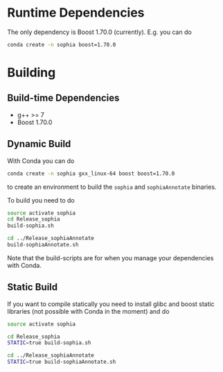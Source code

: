 
# Runtime Dependencies

The only dependency is Boost 1.70.0 (currently). E.g. you can do

```bash
conda create -n sophia boost=1.70.0
```

# Building

## Build-time Dependencies

* g++ >= 7
* Boost 1.70.0

## Dynamic Build

With Conda you can do

```bash
conda create -n sophia gxx_linux-64 boost boost=1.70.0
```

to create an environment to build the `sophia` and `sophiaAnnotate` binaries.

To build you need to do

```bash
source activate sophia
cd Release_sophia
build-sophia.sh

cd ../Release_sophiaAnnotate
build-sophiaAnnotate.sh
```

Note that the build-scripts are for when you manage your dependencies with Conda.


## Static Build

If you want to compile statically you need to install glibc and boost static libraries (not possible with Conda in the moment) and do

```bash
source activate sophia

cd Release_sophia
STATIC=true build-sophia.sh

cd ../Release_sophiaAnnotate
STATIC=true build-sophiaAnnotate.sh
```
